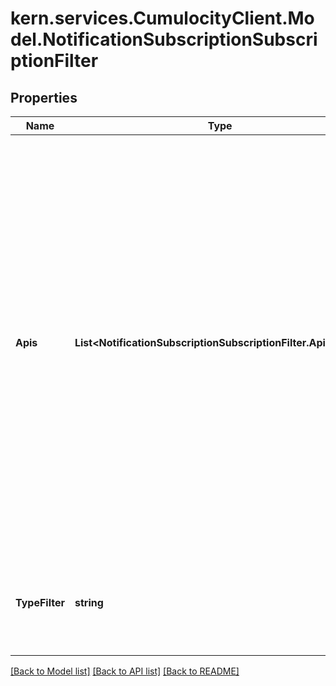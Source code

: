 
# kern.services.CumulocityClient.Model.NotificationSubscriptionSubscriptionFilter

## Properties

Name | Type | Description | Notes
------------ | ------------- | ------------- | -------------
**Apis** | **List&lt;NotificationSubscriptionSubscriptionFilter.ApisEnum&gt;** | The Notifications are available for Alarms, Alarms with children, Device control, Events, Events with children, Inventory and Measurements for the &#x60;mo&#x60; context and for Alarms and Inventory for the &#x60;tenant&#x60; context. Alternatively, the wildcard &#x60;*&#x60; can be used to match all the permissible APIs within the bound context.  &gt; **&amp;#9432; Info:** the wildcard &#x60;*&#x60; cannot be used in conjunction with other values.  | [optional] 
**TypeFilter** | **string** | The data needs to have the specified value in its &#x60;type&#x60; property to meet the filter criteria. | [optional] 

[[Back to Model list]](../README.md#documentation-for-models)
[[Back to API list]](../README.md#documentation-for-api-endpoints)
[[Back to README]](../README.md)

